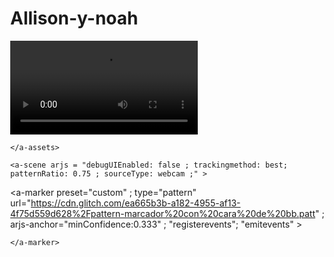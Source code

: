 # Allison-y-noah
<!DOCTYPE html>
<script src="vendor/aframe/build/aframe.min.js"></script>
<!-- include aframe-ar.js -->
<script src="../build/aframe-ar.js"></script>
<!-- Register an aframe component that allows reacting to marker events -->
<script>
	AFRAME.registerComponent('registerevents', {
		init: function () {
			var marker = this.el;
			marker.addEventListener('markerFound', function() {
				var markerId = marker.id;
				console.log('markerFound', markerId);
				// TODO: Add your own code here to react to the marker being found.
			});
			marker.addEventListener('markerLost', function() {
				var markerId = marker.id;
				console.log('markerLost', markerId);
				// TODO: Add your own code here to react to the marker being lost.
			});
		}
	});
</script>
<script src="https://aframe.io/releases/0.8.0/aframe.min.js"></script>

<script src="https://cdn.rawgit.com/jeromeetienne/AR.js/1.6.0/aframe/build/aframe-ar.js"></script>

<body style= 'margin : 0px; overflow: hidden'>
  
<a-assets>
        <video 
               id= "alpha" 
               autoplay loop= "true" 
               src="https://cdn.glitch.com/ea665b3b-a182-4955-af13-4f75d559d628%2Ffamilia%20real%20video%20reducido.webm">
  </video>
  
    </a-assets>
  
	<a-scene arjs = "debugUIEnabled: false ; trackingmethod: best; patternRatio: 0.75 ; sourceType: webcam ;" > 
<a-marker preset="custom" ; type="pattern" url="https://cdn.glitch.com/ea665b3b-a182-4955-af13-4f75d559d628%2Fpattern-marcador%20con%20cara%20de%20bb.patt" ; arjs-anchor="minConfidence:0.333" ; "registerevents"; "emitevents" >
<a-plane position="0.07056 0.05 0.04782" rotation="-90 0 0" width="4" height="4" material="src:#alpha" scale="6.06 3.66 0.06001" geometry="">
  </a-plane>
  

    </a-marker>
  </a-scene>
</body>
